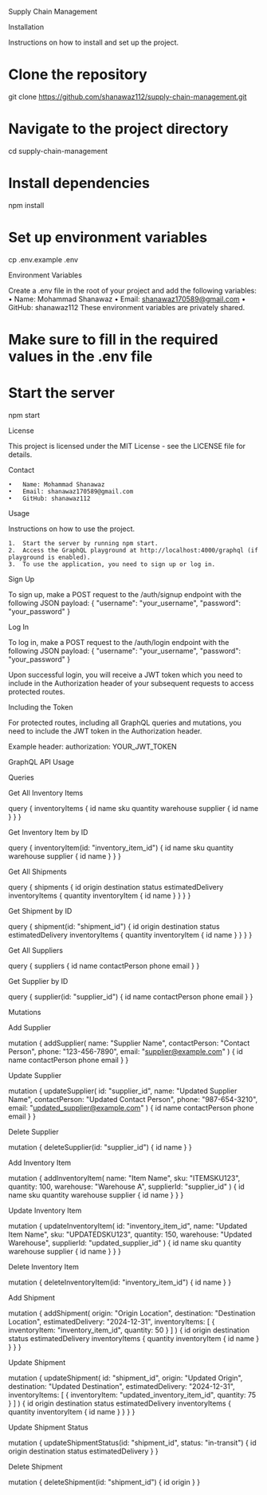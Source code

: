 Supply Chain Management

Installation

Instructions on how to install and set up the project.

# Clone the repository

git clone https://github.com/shanawaz112/supply-chain-management.git

# Navigate to the project directory

cd supply-chain-management

# Install dependencies

npm install

# Set up environment variables

cp .env.example .env

Environment Variables

Create a .env file in the root of your project and add the following variables:
    •	Name: Mohammad Shanawaz
    •	Email: shanawaz170589@gmail.com
    •	GitHub: shanawaz112
These environment variables are privately shared.

# Make sure to fill in the required values in the .env file

# Start the server

npm start

License

This project is licensed under the MIT License - see the LICENSE file for details.

Contact

    •	Name: Mohammad Shanawaz
    •	Email: shanawaz170589@gmail.com
    •	GitHub: shanawaz112

Usage

Instructions on how to use the project.

    1.	Start the server by running npm start.
    2.	Access the GraphQL playground at http://localhost:4000/graphql (if playground is enabled).
    3.	To use the application, you need to sign up or log in.

Sign Up

To sign up, make a POST request to the /auth/signup endpoint with the following JSON payload:
{
"username": "your_username",
"password": "your_password"
}

Log In

To log in, make a POST request to the /auth/login endpoint with the following JSON payload:
{
"username": "your_username",
"password": "your_password"
}

Upon successful login, you will receive a JWT token which you need to include in the Authorization header of your subsequent requests to access protected routes.

Including the Token

For protected routes, including all GraphQL queries and mutations, you need to include the JWT token in the Authorization header.

Example header:
authorization: YOUR_JWT_TOKEN

GraphQL API Usage

Queries

Get All Inventory Items

query {
inventoryItems {
id
name
sku
quantity
warehouse
supplier {
id
name
}
}
}

Get Inventory Item by ID

query {
inventoryItem(id: "inventory_item_id") {
id
name
sku
quantity
warehouse
supplier {
id
name
}
}
}

Get All Shipments

query {
shipments {
id
origin
destination
status
estimatedDelivery
inventoryItems {
quantity
inventoryItem {
id
name
}
}
}
}

Get Shipment by ID

query {
shipment(id: "shipment_id") {
id
origin
destination
status
estimatedDelivery
inventoryItems {
quantity
inventoryItem {
id
name
}
}
}
}

Get All Suppliers

query {
suppliers {
id
name
contactPerson
phone
email
}
}

Get Supplier by ID

query {
supplier(id: "supplier_id") {
id
name
contactPerson
phone
email
}
}

Mutations

Add Supplier

mutation {
addSupplier(
name: "Supplier Name",
contactPerson: "Contact Person",
phone: "123-456-7890",
email: "supplier@example.com"
) {
id
name
contactPerson
phone
email
}
}

Update Supplier

mutation {
updateSupplier(
id: "supplier_id",
name: "Updated Supplier Name",
contactPerson: "Updated Contact Person",
phone: "987-654-3210",
email: "updated_supplier@example.com"
) {
id
name
contactPerson
phone
email
}
}

Delete Supplier

mutation {
deleteSupplier(id: "supplier_id") {
id
name
}
}

Add Inventory Item

mutation {
addInventoryItem(
name: "Item Name",
sku: "ITEMSKU123",
quantity: 100,
warehouse: "Warehouse A",
supplierId: "supplier_id"
) {
id
name
sku
quantity
warehouse
supplier {
id
name
}
}
}

Update Inventory Item

mutation {
updateInventoryItem(
id: "inventory_item_id",
name: "Updated Item Name",
sku: "UPDATEDSKU123",
quantity: 150,
warehouse: "Updated Warehouse",
supplierId: "updated_supplier_id"
) {
id
name
sku
quantity
warehouse
supplier {
id
name
}
}
}

Delete Inventory Item

mutation {
deleteInventoryItem(id: "inventory_item_id") {
id
name
}
}

Add Shipment

mutation {
addShipment(
origin: "Origin Location",
destination: "Destination Location",
estimatedDelivery: "2024-12-31",
inventoryItems: [
{ inventoryItem: "inventory_item_id", quantity: 50 }
]
) {
id
origin
destination
status
estimatedDelivery
inventoryItems {
quantity
inventoryItem {
id
name
}
}
}
}

Update Shipment

mutation {
updateShipment(
id: "shipment_id",
origin: "Updated Origin",
destination: "Updated Destination",
estimatedDelivery: "2024-12-31",
inventoryItems: [
{ inventoryItem: "updated_inventory_item_id", quantity: 75 }
]
) {
id
origin
destination
status
estimatedDelivery
inventoryItems {
quantity
inventoryItem {
id
name
}
}
}
}

Update Shipment Status

mutation {
updateShipmentStatus(id: "shipment_id", status: "in-transit") {
id
origin
destination
status
estimatedDelivery
}
}

Delete Shipment

mutation {
deleteShipment(id: "shipment_id") {
id
origin
}
}
